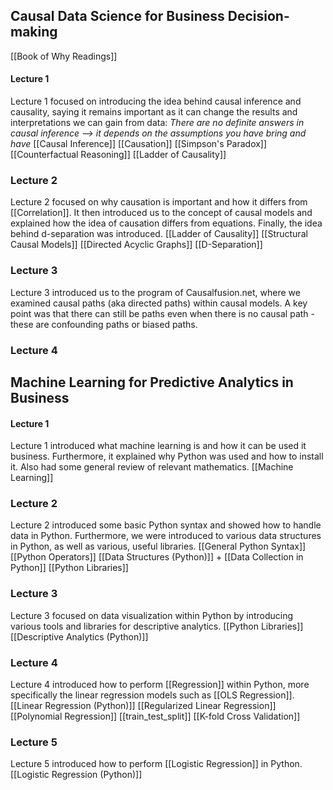 ## Causal Data Science for Business Decision-making
[[Book of Why Readings]]
#### Lecture 1
Lecture 1 focused on introducing the idea behind causal inference and causality, saying it remains important as it can change the results and interpretations we can gain from data: *There are no definite answers in causal inference --> it depends on the assumptions you have bring and have*
[[Causal Inference]]
[[Causation]]
[[Simpson's Paradox]]
[[Counterfactual Reasoning]]
[[Ladder of Causality]]

### Lecture 2
Lecture 2 focused on why causation is important and how it differs from [[Correlation]]. It then introduced us to the concept of causal models and explained how the idea of causation differs from equations. Finally, the idea behind d-separation was introduced.
[[Ladder of Causality]]
[[Structural Causal Models]]
[[Directed Acyclic Graphs]]
[[D-Separation]]

### Lecture 3
Lecture 3 introduced us to the program of Causalfusion.net, where we examined causal paths (aka directed paths) within causal models. A key point was that there can still be paths even when there is no causal path - these are confounding paths or biased paths.

### Lecture 4



## Machine Learning for Predictive Analytics in Business
#### Lecture 1
Lecture 1 introduced what machine learning is and how it can be used it business. Furthermore, it explained why Python was used and how to install it. Also had some general review of relevant mathematics.
[[Machine Learning]]


### Lecture 2
Lecture 2 introduced some basic Python syntax and showed how to handle data in Python. Furthermore, we were introduced to various data structures in Python, as well as various, useful libraries.
[[General Python Syntax]]
[[Python Operators]]
[[Data Structures (Python)]] + [[Data Collection in Python]]
[[Python Libraries]]

### Lecture 3
Lecture 3 focused on data visualization within Python by introducing various tools and libraries for descriptive analytics. 
[[Python Libraries]]
[[Descriptive Analytics (Python)]]

### Lecture 4
Lecture 4 introduced how to perform [[Regression]] within Python, more specifically the linear regression models such as [[OLS Regression]].
[[Linear Regression (Python)]]
[[Regularized Linear Regression]]
[[Polynomial Regression]]
[[train_test_split]]
[[K-fold Cross Validation]]

### Lecture 5
Lecture 5 introduced how to perform [[Logistic Regression]] in Python. 
[[Logistic Regression (Python)]]

